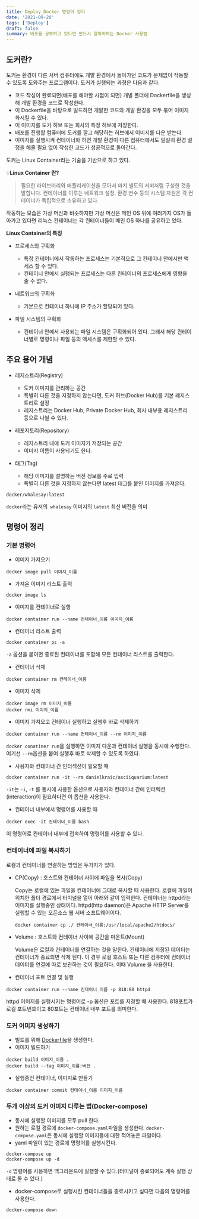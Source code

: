 ```yaml
---
title: Deploy_Docker 명령어 정리
date: '2021-09-20'
tags: ['Deploy']
draft: false
summary: 배포를 공부하고 있다면 반드시 알아야하는 Docker 사용법
---
```


## 도커란?

도커는 환경이 다른 서버 컴퓨터에도 개발 환경에서 돌아가던 코드가 문제없이 작동할 수 있도록 도와주는 프로그램이다. 도커가 실행되는 과정은 다음과 같다.

- 코드 작성이 완료되면(배포를 해야할 시점이 되면) 개발 폴더에 Dockerfile을 생성해 개발 환경을 코드로 작성한다.
- 이 Dockerfile을 바탕으로 빌드하면 개발한 코드와 개발 환경을 모두 묶어 이미지화시킬 수 있다.
- 이 이미지를 도커 허브 또는 회사의 특정 허브에 저장한다.
- 배포를 진행할 컴퓨터에 도커를 깔고 해당하는 허브에서 이미지를 다운 받는다.
- 이미지를 실행시켜 컨테이너화 하면 개발 환경이 다른 컴퓨터에서도 일일히 환경 설정을 해줄 필요 없이 작성한 코드가 성공적으로 돌아간다.

도커는 Linux Container라는 기술을 기반으로 하고 있다.

💡<b>Linux Container 란?</b>

> 필요한 라이브러리와 애플리케이션을 모아서 마치 별도의 서버처럼 구성한 것을 말합니다. 컨테이너를 이루는 네트워크 설정, 환경 변수 등의 시스템 자원은 각 컨테이너가 독립적으로 소유하고 있다.

작동하는 모습은 가상 머신과 비슷하지만 가상 머신은 메인 OS 위에 여러가지 OS가 돌아가고 있다면 리눅스 컨테이너는 각 컨테이너들이 메인 OS 하나를 공유하고 있다.

**Linux Container의 특징**

- 프로세스의 구획화

  - 특정 컨테이너에서 작동하는 프로세스는 기본적으로 그 컨테이너 안에서만 액세스 할 수 있다.
  - 컨테이너 안에서 실행되는 프로세스는 다른 컨테이너의 프로세스에게 영향을 줄 수 없다.

- 네트워크의 구획화

  - 기본으로 컨테이너 하나에 IP 주소가 할당되어 있다.

- 파일 시스템의 구획화
  - 컨테이너 안에서 사용되는 파일 시스템은 구획화되어 있다. 그래서 해당 컨테이너별로 명령이나 파일 등의 액세스를 제한할 수 있다.

## 주요 용어 개념

- 레지스트리(Registry)

  - 도커 이미지를 관리하는 공간
  - 특별히 다른 것을 지정하지 않는다면, 도커 허브(Docker Hub)를 기본 레지스트리로 설정
  - 레지스트리는 Docker Hub, Private Docker Hub, 회사 내부용 레지스트리 등으로 나뉠 수 있다.

- 레포지토리(Repository)

  - 레지스트리 내에 도커 이미지가 저장되는 공간
  - 이미지 이름이 사용되기도 한다.

- 태그(Tag)
  - 해당 이미지를 설명하는 버전 정보를 주로 입력
  - 특별히 다른 것을 지정하지 않는다면 latest 태그를 붙인 이미지를 가져온다.

```
docker/whalesay:latest
```

`docker`라는 유저의` whalesay` 이미지의 `latest` 최신 버전을 의미

## 명령어 정리

### 기본 명령어

- 이미지 가져오기

```
docker image pull 이미지_이름
```

- 가져온 이미지 리스트 출력

```
docker image ls
```

- 이미지를 컨테이너로 실행

```
docker container run --name 컨테이너_이름 이미지_이름
```

- 컨테이너 리스트 출력

```
docker container ps -a
```

`-a` 옵션을 붙이면 종료된 컨테이너를 포함해 모든 컨테이너 리스트를 출력한다.

- 컨테이너 삭제

```
docker container rm 컨테이너_이름
```

- 이미지 삭제

```
docker image rm 이미지_이름
docker rmi 이미지_이름
```

- 이미지 가져오고 컨테이너 실행하고 실행후 바로 삭제하기

```
docker container run --name 컨테이너_이름 --rm 이미지_이름
```

`docker conatiner run`을 실행하면 이미지 다운과 컨테이너 실행을 동시에 수행한다. 여기선 `--rm`옵션을 붙여 실행후 바로 삭제할 수 있도록 하였다.

- 사용자와 컨테이너 간 인터섹션이 필요할 때

```
docker container run -it --rm danielkraic/asciiquarium:latest
```

`-it`는 `-i`, `-t` 를 동시에 사용한 옵션으로 사용자와 컨테이너 간에 인터렉션(interaction)이 필요하다면 이 옵션을 사용한다.

- 컨테이너 내부에서 명령어를 사용할 때

```
docker exec -it 컨테이너_이름 bash
```

이 명령어로 컨테이너 내부에 접속하여 명령어를 사용할 수 있다.

### 컨테이너에 파일 복사하기

로컬과 컨테이너를 연결하는 방법은 두가지가 있다.

- CP(Copy) : 호스트와 컨테이너 사이에 파일을 복사(Copy)

  Copy는 로컬에 있는 파일을 컨테이너에 그대로 복사할 때 사용한다. 로컬에 파일이 위치한 폴더 경로에서 터미널을 열어 아래와 같이 입력한다. 컨테이너는 httpd라는 이미지를 실행중인 상태이다. httpd(http daemon)은 Apache HTTP Server를 실행할 수 있는 오픈소스 웹 서버 소프트웨어이다.

  ```
  docker container cp ./ 컨테이너_이름:/usr/local/apache2/htdocs/
  ```

- Volume : 호스트와 컨테이너 사이에 공간을 마운트(Mount)

  Volume은 로컬과 컨테이너를 연결하는 것을 말한다. 컨테이너에 저장된 데이터는 컨테이너가 종료되면 삭제 된다. 이 경우 로컬 호스트 또는 다른 컴퓨터에 컨테이너 데이터를 연결에 따로 보관하는 것이 필요하다. 이때 Volume 을 사용한다.

- 컨테이너 포트 연결 및 실행

```
docker container run --name 컨테이너_이름 -p 818:80 httpd
```

httpd 이미지를 실행시키는 명령어로 -p 옵션은 포트를 지정할 때 사용한다. 818포트가 로컬 포트번호이고 80포트는 컨테이너 내부 포트를 의미한다.

### 도커 이미지 생성하기

- 빌드를 위해 [Dockerfile](https://docs.docker.com/engine/reference/builder/)을 생성한다.
- 이미지 빌드하기

```
docker build 이미지_이름 .
docker build --tag 이미지_이름:버전 .
```

- 실행중인 컨테이너, 이미지로 만들기

```
docker container commit 컨테이너_이름 이미지_이름
```

### 두개 이상의 도커 이미지 다루는 법(Docker-compose)

- 동시에 실행할 이미지를 모두 pull 한다.
- 원하는 로컬 경로에 `docker-compose.yaml`파일을 생성한다. `docker-compose.yaml`은 동시에 실행할 이미지들에 대한 적어놓은 파일이다.
- yaml 파일이 있는 경로에 명령어를 실행시킨다.

```
docker-compose up
docker-compose up -d
```

`-d` 명령어를 사용하면 백그라운드에 실행할 수 있다.(터미널이 종료되어도 계속 실행 상태로 둘 수 있다.)

- docker-compose로 실행시킨 컨테이너들을 종료시키고 싶다면 다음의 명령어를 사용한다.

```
docker-compose down
```

